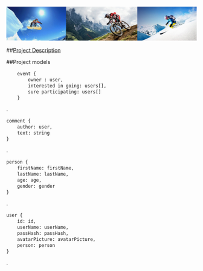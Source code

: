 
![Cover photo](../images/all-main.jpg) 

##<a href="../README.md">Project Description</a>  


##Project models


    	event {
    		owner : user,
    		interested in going: users[],
    		sure participating: users[]
    	}    
	
 .
	
	comment {
		author: user,
		text: string
	}
	
 .
		
	person {
		firstName: firstName,
		lastName: lastName,
		age: age,
		gender: gender
	}
	
 .
	
	user {
		id: id,	
		userName: userName,
		passHash: passHash,
		avatarPicture: avatarPicture,
		person: person		
	}
	
 .
		

